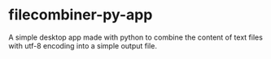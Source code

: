 # filecombiner-py-app
A simple desktop app made with python to combine the content of text files with utf-8 encoding into a simple output file.
